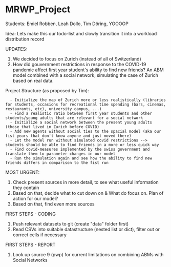 # MRWP_Project
Students: Emiel Robben, Leah Dollo, Tim Döring, YOOOOP

Idea: Lets make this our todo-list and slowly transition it into a workload distribution record

UPDATES:

1) We decided to focus on Zurich (instead of all of Switzerland)
2) How did gouvernment restrictions in response to the COVID-19 pandemic affect first year student's ability to find new friends? An ABM model combined with
      a social network, simulating the case of Zurich based on real data.
      
      
 Project Structure (as proposed by Tim):
 
      - Initialize the map of Zurich more or less realistically (libraries for students, occasions for recreational time spending (bars, cinemas, restaurants, etc), university campus, ...)
      - Find a realistic ratio between first year students and other students/young adults that are relevant for a social network
      - Initialize a social network between the present young adults (those that lived in Zurich before COVID)
      - Add new agents without social ties to the spacial model (aka our fist years that don't know anyone and just moved there)
      - Let the model run without simulated covid restrictions --> students should be able to find friends in a more or less quick way
      - Find covid-measures implemented by the swiss government and translate them to parameter changes in our model
      - Run the simulation again and see how the ability to find new friends differs in comparison to the fist run

MOST URGENT:

1) Check present sources in more detail, to see what useful information they contain
2) Based on that, decide what to cut down on & What do focus on. Plan of action for our model?
3) Based on that, find even more sources

FIRST STEPS - CODING

1) Push relevant datasets to git (create "data" folder first)
2) Read CSVs into suitable datastructure (nested list or dict), filter out or correct cells if necessary

FIRST STEPS - REPORT

1) Look up source 9 (pwp) for current limitations on combining ABMs with Social Networks
